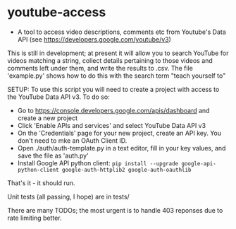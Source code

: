 # youtube-access
- A tool to access video descriptions, comments etc from Youtube's Data API (see https://developers.google.com/youtube/v3)

This is still in development; at present it will allow you to search YouTube for videos matching a string, collect details pertaining to those videos and comments left under them, and write the results to .csv. The file 'example.py' shows how to do this with the search term "teach yourself to"

SETUP: 
To use this script you will need to create a project with access to the YouTube Data API v3. To do so:

 - Go to https://console.developers.google.com/apis/dashboard and create a new project
 - Click 'Enable APIs and services' and select YouTube Data API v3
 - On the 'Credentials' page for your new project, create an API key. You don't need to mke an OAuth Client ID.
 - Open ./auth/auth-template.py in a text editor, fill in your key values, and save the file as 'auth.py'
 - Install Google API python client: 
 	`pip install --upgrade google-api-python-client google-auth-httplib2 google-auth-oauthlib`

That's it - it should run. 

Unit tests (all passing, I hope) are in tests/

There are many TODOs; the most urgent is to handle 403 reponses due to rate limiting better. 
